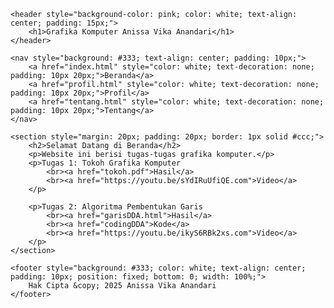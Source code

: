 <!DOCTYPE html>
<html>
<head>
    <title>Grafika Komputer Anissa Vika Anandari</title>
</head>
<body>

    <header style="background-color: pink; color: white; text-align: center; padding: 15px;">
        <h1>Grafika Komputer Anissa Vika Anandari</h1>
    </header>

    <nav style="background: #333; text-align: center; padding: 10px;">
        <a href="index.html" style="color: white; text-decoration: none; padding: 10px 20px;">Beranda</a>
        <a href="profil.html" style="color: white; text-decoration: none; padding: 10px 20px;">Profil</a>
        <a href="tentang.html" style="color: white; text-decoration: none; padding: 10px 20px;">Tentang</a>
    </nav>

    <section style="margin: 20px; padding: 20px; border: 1px solid #ccc;">
        <h2>Selamat Datang di Beranda</h2>
        <p>Website ini berisi tugas-tugas grafika komputer.</p>
		<p>Tugas 1: Tokoh Grafika Komputer
			<br><a href="tokoh.pdf">Hasil</a>
			<br><a href="https://youtu.be/sYdIRuUfiQE.com">Video</a>
		</p>

		<p>Tugas 2: Algoritma Pembentukan Garis
			<br><a href="garisDDA.html">Hasil</a>
			<br><a href="codingDDA">Kode</a>
			<br><a href="https://youtu.be/ikyS6RBk2xs.com">Video</a>
		</p>
    </section>

    <footer style="background: #333; color: white; text-align: center; padding: 10px; position: fixed; bottom: 0; width: 100%;">
        Hak Cipta &copy; 2025 Anissa Vika Anandari
    </footer>

</body>
</html>
